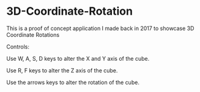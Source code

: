# 3D-Coordinate-Rotation

This is a proof of concept application I made back in 2017 to showcase 3D Coordinate Rotations

Controls:

  Use W, A, S, D keys to alter the X and Y axis of the cube.
  
  Use R, F keys to alter the Z axis of the cube.
  
  Use the arrows keys to alter the rotation of the cube.
